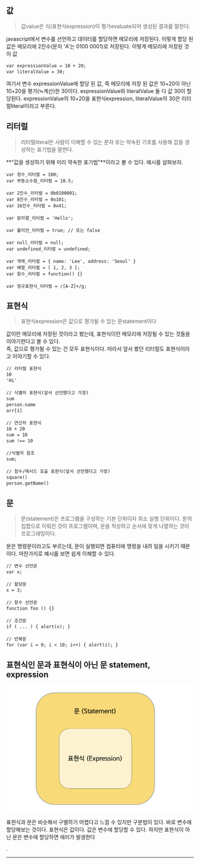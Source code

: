 ## 값

> 값value은 식(표현식expression)이 평가evaluate되어 생성된 결과를 말한다.
> 

javascript에서 변수를 선언하고 데이터를 할당하면 메모리에 저장된다. 이렇게 할당 된 값은 메모리에 2진수(문자 'A'는 0100 0001)로 저장된다. 이렇게 메모리에 저장된 것이 값

```
var expressionValue = 10 + 20;
var literalValue = 30;
```

여기서 변수 expressionValue에 할당 된 값, 즉 메모리에 저장 된 값은 10+20이 아닌 10+20을 평가(≒계산)한 30이다.
expressionValue와 literalValue 둘 다 값 30이 할당된다. expressionValue의 10+20을 표현식expression, literalValue의 30은 리터럴literal이라고 부른다.

## 리터럴

> 리터럴literal은 사람이 이해할 수 있는 문자 또는 약속된 기호를 사용해 값을 생성하는 표기법을 말한다.
> 

**"값을 생성하기 위해 미리 약속한 표기법"**이라고 볼 수 있다. 예시를 살펴보자.

```
var 정수_리터럴 = 100;
var 부동소수점_리터럴 = 10.5;

var 2진수_리터럴 = 0b0100001;
var 8진수_리터럴 = 0o101;
var 16진수_리터럴 = 0x41;

var 문자열_리터럴 = 'Hello';

var 불리언_리터럴 = true; // 또는 false

var null_리터럴 = null;
var undefined_리터럴 = undefined;

var 객체_리터럴 = { name: 'Lee', address: 'Seoul' }
var 배열_리터럴 = [ 1, 2, 3 ];
var 함수_리터럴 = function() {}

var 정규표현식_리터럴 = /[A-Z]+/g;

```

## 표현식

> 표현식expression은 값으로 평가될 수 있는 문statement이다
> 

값이란 메모리에 저장된 것이라고 봤는데, 표현식이란 메모리에 저장될 수 있는 것들을 이야기한다고 볼 수 있다.    
즉, 값으로 평가될 수 있는 건 모두 표현식이다. 따라서 앞서 봤던 리터럴도 표현식이라고 이야기할 수 있다.

```
// 리터럴 표현식
10
'Hi'

// 식별자 표현식(앞서 선언했다고 가정)
sum
person.name
arr[1]

// 연산자 표현식
10 + 20
sum = 10
sum !== 10

//식별자 참조
sum;

// 함수/메서드 호출 표현식(앞서 선언했다고 가정)
square()
person.getName()

```

## 문

> 문(statement)은 프로그램을 구성하는 기본 단위이자 최소 실행 단위이다.
문의 집합으로 이뤄진 것이 프로그램이며, 문을 작성하고 순서에 맞게 나열하는 것이 프로그래밍이다.
> 

문은 명령문이라고도 부르는데, 문이 실행되면 컴퓨터에 명령을 내려 일을 시키기 때문이다. 마찬가지로 예시를 보면 쉽게 이해할 수 있다.

```
// 변수 선언문
var x;

// 할당문
x = 3;

// 함수 선언문
function foo () {}

// 조건문
if ( ... ) { alert(x); }

// 반복문
for (var i = 0; i < 10; i++) { alert(i); }

```

## 표현식인 문과 표현식이 아닌 문 statement, expression

![statement, expression](./statement.png)

표현식과 문은 비슷해서 구별하기 어렵다고 느낄 수 있지만 구분법이 있다. 바로 변수에 할당해보는 것이다.
표현식은 값이다. 값은 변수에 할당할 수 있다. 하지만 표현식이 아닌 문은 변수에 할당하면 에러가 발생한다

.

---